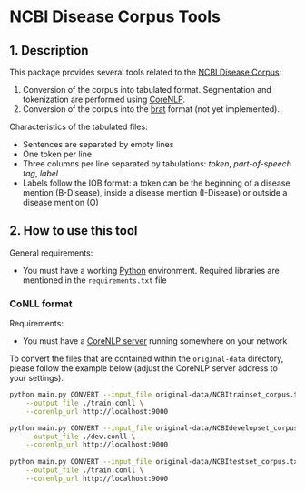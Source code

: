 # NCBI Disease Corpus Tools

## 1. Description

This package provides several tools related to the [NCBI Disease Corpus](https://www.ncbi.nlm.nih.gov/CBBresearch/Dogan/DISEASE/):
1. Conversion of the corpus into tabulated format. Segmentation and tokenization are performed using [CoreNLP](https://stanfordnlp.github.io/CoreNLP/).
2. Conversion of the corpus into the [brat](http://brat.nlplab.org/) format (not yet implemented).

Characteristics of the tabulated files:
* Sentences are separated by empty lines
* One token per line
* Three columns per line separated by tabulations: *token*, *part-of-speech tag*, *label*
* Labels follow the IOB format: a token can be the beginning of a disease mention (B-Disease), inside a disease mention (I-Disease) or outside a disease mention (O)

## 2. How to use this tool

General requirements:
* You must have a working [Python](https://www.python.org/) environment. Required libraries are mentioned in the `requirements.txt` file

### CoNLL format

Requirements:
* You must have a [CoreNLP server](https://stanfordnlp.github.io/CoreNLP/corenlp-server.html) running somewhere on your network

To convert the files that are contained within the `original-data` directory, please follow the example below (adjust the CoreNLP server address to your settings).
```bash
python main.py CONVERT --input_file original-data/NCBItrainset_corpus.txt \
    --output_file ./train.conll \
    --corenlp_url http://localhost:9000

python main.py CONVERT --input_file original-data/NCBIdevelopset_corpus.txt \
    --output_file ./dev.conll \
    --corenlp_url http://localhost:9000
    
python main.py CONVERT --input_file original-data/NCBItestset_corpus.txt \
    --output_file ./train.conll \
    --corenlp_url http://localhost:9000
```